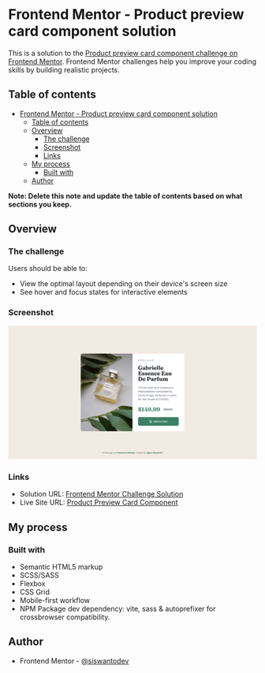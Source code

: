 # Frontend Mentor - Product preview card component solution

This is a solution to the [Product preview card component challenge on Frontend Mentor](https://www.frontendmentor.io/challenges/product-preview-card-component-GO7UmttRfa). Frontend Mentor challenges help you improve your coding skills by building realistic projects.

## Table of contents

- [Frontend Mentor - Product preview card component solution](#frontend-mentor---product-preview-card-component-solution)
  - [Table of contents](#table-of-contents)
  - [Overview](#overview)
    - [The challenge](#the-challenge)
    - [Screenshot](#screenshot)
    - [Links](#links)
  - [My process](#my-process)
    - [Built with](#built-with)
  - [Author](#author)

**Note: Delete this note and update the table of contents based on what sections you keep.**

## Overview

### The challenge

Users should be able to:

- View the optimal layout depending on their device's screen size
- See hover and focus states for interactive elements

### Screenshot

![](./screenshot.png)

### Links

- Solution URL: [Frontend Mentor Challenge Solution](https://www.frontendmentor.io/solutions/product-preview-card-component-using-grid-flexbox-sass-bem-EwMJq2RmGR)
- Live Site URL: [Product Preview Card Component](https://fem-product-preview-card-good.netlify.app)

## My process

### Built with

- Semantic HTML5 markup
- SCSS/SASS
- Flexbox
- CSS Grid
- Mobile-first workflow
- NPM Package dev dependency: vite, sass & autoprefixer for crossbrowser compatibility.

## Author

- Frontend Mentor - [@siswantodev](https://www.frontendmentor.io/profile/siswantodev)
